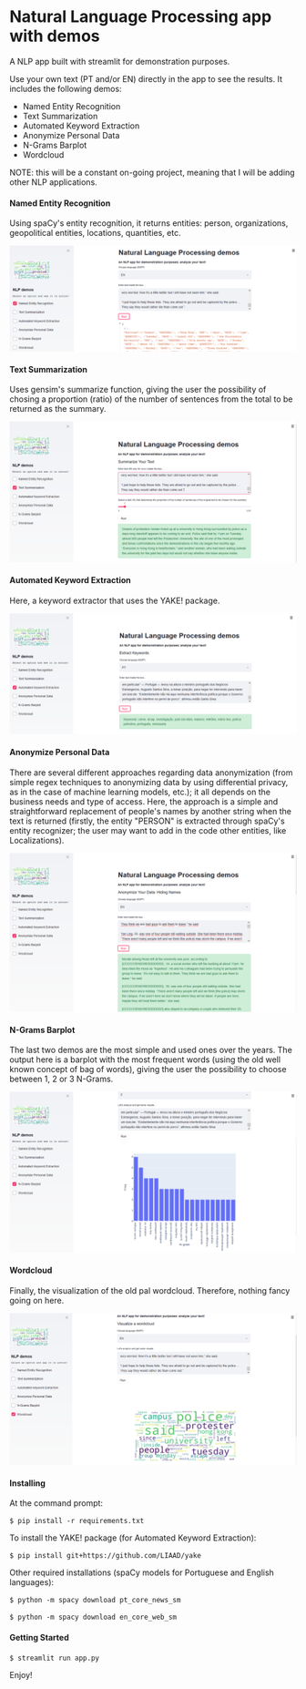 # Natural Language Processing app with demos
A NLP app built with streamlit for demonstration purposes.

Use your own text (PT and/or EN) directly in the app to see the results.
It includes the following demos:

+ Named Entity Recognition
+ Text Summarization
+ Automated Keyword Extraction
+ Anonymize Personal Data
+ N-Grams Barplot
+ Wordcloud

NOTE: this will be a constant on-going project, meaning that I will be adding other NLP applications.

#### Named Entity Recognition
Using spaCy's entity recognition, it returns entities: person, organizations, geopolitical entities, locations, quantities, etc.

![](images/app1.PNG)


#### Text Summarization
Uses gensim's summarize function, giving the user the possibility of chosing a proportion (ratio) of the number of sentences from the total to be returned as the summary.

![](images/app2.PNG)


#### Automated Keyword Extraction
Here, a keyword extractor that uses the YAKE! package.

![](images/app3.PNG)

#### Anonymize Personal Data
There are several different approaches regarding data anonymization (from simple regex techniques to anonymizing data by using differential privacy, as in the case of machine learning models, etc.); it all depends on the business needs and type of access.
Here, the approach is a simple and straightforward replacement of people's names by another string when the text is returned (firstly, the entity "PERSON" is extracted through spaCy's entity recognizer; the user may want to add in the code other entities, like Localizations).

![](images/app4.PNG)

#### N-Grams Barplot
The last two demos are the most simple and used ones over the years.
The output here is a barplot with the most frequent words (using the old well known concept of bag of words), giving the user the possibility to choose between 1, 2 or 3 N-Grams.

![](images/app5.PNG)

#### Wordcloud
Finally, the visualization of the old pal wordcloud. Therefore, nothing fancy going on here.

![](images/app6.PNG)


#### Installing

At the command prompt:

```
$ pip install -r requirements.txt
```

To install the YAKE! package (for Automated Keyword Extraction):

```
$ pip install git+https://github.com/LIAAD/yake
```

Other required installations (spaCy models for Portuguese and English languages):

```
$ python -m spacy download pt_core_news_sm
```

```
$ python -m spacy download en_core_web_sm
```


#### Getting Started
```
$ streamlit run app.py
```

Enjoy!

